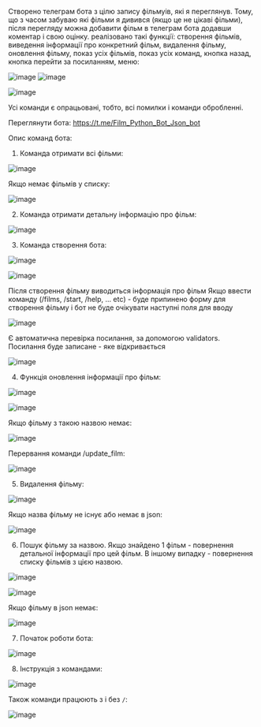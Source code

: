 Створено телеграм бота з цілю запису фільмуів, які я переглянув. Тому, що з часом забуваю які фільми я дивився (якщо це не цікаві фільми), після перегляду можна добавити фільм в телеграм бота додавши коментар і свою оцінку.
реалізовано такі функції:
створення фільмів, 
виведення інформації про конкретний фільм,
видалення фільму,
оновлення фільму, 
показ усіх фільмів,
показ усіх команд,
кнопка назад,
кнопка перейти за посиланням,
меню:

![image](https://github.com/user-attachments/assets/7b58a24d-380e-47e4-8c16-460100481c3c)
![image](https://github.com/user-attachments/assets/8ef3a62f-2b0e-471e-829d-77b4d8e45434)

![image](https://github.com/user-attachments/assets/b1448cd7-6013-4a2d-95a6-c9e424bd7793)

Усі команди є опрацьовані, тобто, всі помилки і команди обробленні.

Переглянути бота:
https://t.me/Film_Python_Bot_Json_bot

  Опис команд бота:
1. Команда отримати всі фільми:
   
![image](https://github.com/user-attachments/assets/2cedf989-cde0-40bc-a657-376bd2ae1eef)

Якщо немає фільмів у списку:

![image](https://github.com/user-attachments/assets/e87b954a-c522-4e07-a806-5ff7c0135a05)

2. Команда отримати детальну інформацію про фільм:
   
![image](https://github.com/user-attachments/assets/df00a49b-9c2b-4dce-a14a-ecd92789fc98)

3. Команда створення бота:
   
![image](https://github.com/user-attachments/assets/af5bf07e-1100-436f-9011-b416a4db70fd)

![image](https://github.com/user-attachments/assets/3b086902-cb44-4e52-87df-45b11a2cbec2)

Після створення фільму виводиться інформація про фільм
Якщо ввести команду (/films, /start, /help, ... etc) - буде припинено форму для створення фільму і бот не буде очікувати наступні поля для вводу

![image](https://github.com/user-attachments/assets/25bc298e-735a-4647-9992-89d316855f38)

Є автоматична перевірка посилання, за допомогою validators. Посилання буде записане - яке відкривається

![image](https://github.com/user-attachments/assets/14c42189-98b3-4b01-86a9-964a00c60b24)

4. Функція оновлення інформації про фільм:
   
![image](https://github.com/user-attachments/assets/1f25d43e-80c8-4eea-86aa-55bf8b965623)

![image](https://github.com/user-attachments/assets/f030c5d9-e1d5-4dd0-a842-06d4f6a63c88)

Якщо фільму з такою назвою немає:

![image](https://github.com/user-attachments/assets/9c1dbf75-8d4b-41c1-8013-79df8718042e)

Перервання команди /update_film:

![image](https://github.com/user-attachments/assets/93beb8ff-323c-4a08-9e78-454aa9712794)

5. Видалення фільму:
    
![image](https://github.com/user-attachments/assets/1c33a8a6-b208-41ac-9fa9-8eb0b44cdc47)

Якщо назва фільму не існує або немає в json:

![image](https://github.com/user-attachments/assets/914b2a18-6dd7-4794-835c-71533e1ed12a)

6. Пошук фільму за назвою. Якщо знайдено 1 фільм - повернення детальної інформації про цей фільм. В іншому випадку - повернення списку фільмів з цією назвою.
    
![image](https://github.com/user-attachments/assets/799690f1-b58d-42df-92f8-59fbcf119142)

![image](https://github.com/user-attachments/assets/9edd36dd-ff5e-4234-8975-242692d7302d)

Якщо фільму в json немає:

![image](https://github.com/user-attachments/assets/b46f4134-22b5-4700-aad2-f00f4756d733)

7. Початок роботи бота:
   
![image](https://github.com/user-attachments/assets/7f9f8033-b8b5-4f15-83a9-e0119ed70c23)

8. Інструкція з командами:
    
![image](https://github.com/user-attachments/assets/8e64c393-2c4b-490f-9016-47c421e24057)

Також команди працюють з і без `/`:

![image](https://github.com/user-attachments/assets/04839765-1b9b-4ad6-9170-592d40e7eeb7)





